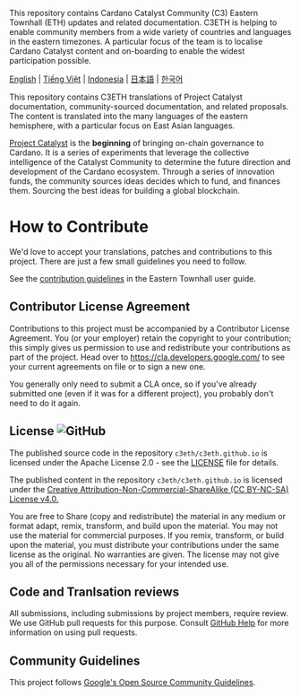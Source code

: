 This repository contains Cardano Catalyst Community (C3) Eastern Townhall (ETH) updates and related documentation. C3ETH is helping to enable community members from a wide variety of countries and languages in the eastern timezones. A particular focus of the team is to localise Cardano Catalyst content and on-boarding to enable the widest participation possible.

[English](/README/en/CONTRIBUTING.md) | [Tiếng Việt](/README/vi/CONTRIBUTING.md) | [Indonesia](/README/id/CONTRIBUTING.md) | [日本語](/README/ja/CONTRIBUTING.md) | [한국어](./README/ko/CONTRIBUTING.md)

This repository contains C3ETH translations of Project Catalyst documentation, community-sourced documentation, and related proposals. The content is translated into the many languages of the eastern hemisphere, with a particular focus on East Asian languages.

[Project Catalyst](https://cardano.ideascale.com/) is the **beginning** of bringing on-chain governance to Cardano. It is a series of experiments that leverage the collective intelligence of the Catalyst Community to determine the future direction and development of the Cardano ecosystem. Through a series of innovation funds, the community sources ideas decides which to fund, and finances them. Sourcing the best ideas for building a global blockchain.

# How to Contribute

We'd love to accept your translations, patches and contributions to this project. There are
just a few small guidelines you need to follow.

See the [contribution
guidelines](https://c3eth.github.io/docs/contribution-guidelines/)
in the Eastern Townhall user guide.
## Contributor License Agreement

Contributions to this project must be accompanied by a Contributor License
Agreement. You (or your employer) retain the copyright to your contribution;
this simply gives us permission to use and redistribute your contributions as
part of the project. Head over to <https://cla.developers.google.com/> to see
your current agreements on file or to sign a new one.

You generally only need to submit a CLA once, so if you've already submitted one
(even if it was for a different project), you probably don't need to do it
again.
## License ![GitHub](https://img.shields.io/github/license/c3eth/c3eth.github.io)

The published source code in the repository `c3eth/c3eth.github.io` is licensed under 
the Apache License 2.0 - see the [LICENSE](https://github.com/c3eth/c3eth.github.io/main/LICENSE.md) 
file for details.

The published content in the repository `c3eth/c3eth.github.io` is licensed under 
the [Creative Attribution-Non-Commercial-ShareAlike (CC BY-NC-SA) License v4.0.](https://creativecommons.org/licenses/by-nc-sa/4.0/)

You are free to Share (copy and redistribute) the material in any medium or format
adapt, remix, transform, and build upon the material. You may not use the material
for commercial purposes.  If you remix, transform, or build upon the material, you 
must distribute your contributions under the same license as the original. No 
warranties are given. The license may not give you all of the permissions necessary 
for your intended use.
## Code and Tranlsation reviews

All submissions, including submissions by project members, require review. We
use GitHub pull requests for this purpose. Consult
[GitHub Help](https://help.github.com/articles/about-pull-requests/) for more
information on using pull requests.
## Community Guidelines

This project follows
[Google's Open Source Community Guidelines](https://opensource.google.com/conduct/).
